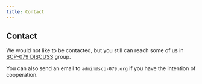 ```yaml
---
title: Contact
---
```


## Contact

We would not like to be contacted, but you still can reach some of us 
in <a href="https://t.me/joinchat/KDfFMg36oH09EXrRuVS63A" target="_blank">SCP-079 DISCUSS</a> group.

You can also send an email to `admin@scp-079.org` if you have the 
intention of cooperation.

<audio id="audio" src="/audio/page/contact.ogg" autoplay></audio>

